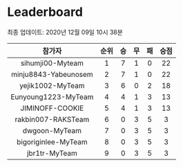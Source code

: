 # Leaderboard
최종 업데이트: 2020년 12월 09일 10시 38분




| 참가자 | 순위 | 승 | 무 | 패 | 승점 |
|:---:|:---:|:---:|:---:|:---:|:---:|
| sihumji00-Myteam | 1 | 7 | 1 | 0 | 22 |
| minju8843-Yabeunosem | 2 | 7 | 1 | 0 | 22 |
| yejik1002-MyTeam | 3 | 6 | 0 | 2 | 18 |
| Eunyoung1223-MyTeam | 4 | 4 | 1 | 3 | 13 |
| JIMINOFF-COOKIE | 5 | 4 | 1 | 3 | 13 |
| rakbin007-RAKSTeam | 6 | 0 | 3 | 5 | 3 |
| dwgoon-MyTeam | 7 | 0 | 3 | 5 | 3 |
| bigoriginlee-MyTeam | 8 | 0 | 3 | 5 | 3 |
| jbr1tr-MyTeam | 9 | 0 | 3 | 5 | 3 |
